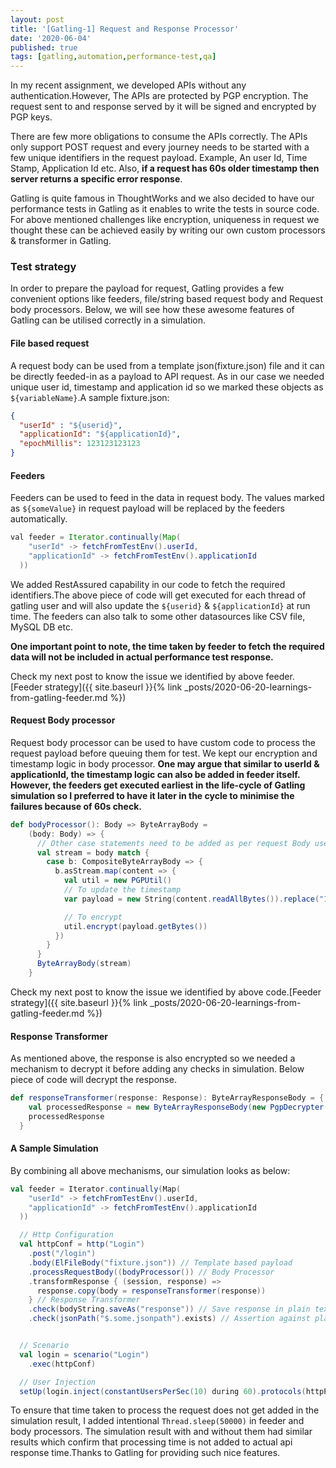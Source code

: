 ```yaml
---
layout: post
title: '[Gatling-1] Request and Response Processor'
date: '2020-06-04'
published: true
tags: [gatling,automation,performance-test,qa]
---
```

In my recent assignment, we developed APIs without any authentication.However, The APIs are protected by PGP encryption. The request sent to and response served by it will be signed and encrypted by PGP keys.

There are few more obligations to consume the APIs correctly. The APIs only support POST request and  every journey needs to be started with a few unique identifiers in the request payload. Example, An user Id, Time Stamp, Application Id etc. Also, **if a request has 60s older timestamp then server returns a specific error response**.

Gatling is quite famous in ThoughtWorks and we also decided to have our performance tests in Gatling as it enables to write the tests in source code. For above mentioned challenges like encryption, uniqueness in request we thought these can be achieved easily by writing our own custom processors & transformer in Gatling.


### Test strategy
In order to prepare the payload for request, Gatling provides a few convenient options like feeders, file/string based request body and Request body processors.
Below, we will see how these awesome features of Gatling can be utilised correctly in a simulation.

#### File based request
A request body can be used from a template json(fixture.json) file and it can be directly feeded-in as a payload to API request. As in our case we needed unique user id, timestamp and application id so we marked these objects as `${variableName}`.A sample fixture.json:

```json
{
  "userId" : "${userid}",
  "applicationId": "${applicationId}",
  "epochMillis": 123123123123
}
```


#### Feeders
Feeders can be used to feed in the data in request body. The values marked as `${someValue}` in request payload will be replaced by the feeders automatically.

```java
val feeder = Iterator.continually(Map(
    "userId" -> fetchFromTestEnv().userId,
    "applicationId" -> fetchFromTestEnv().applicationId
  ))
```

We added RestAssured capability in our code to fetch the required identifiers.The above piece of code will get executed for each thread of gatling user and will also update the `${userid}` & `${applicationId}` at run time. The feeders can also talk to some other datasources like CSV file, MySQL DB etc.

**One important point to note, the time taken by feeder to fetch the required data will not be included in actual performance test response.**

Check my next post to know the issue we identified by above feeder.[Feeder strategy]({{ site.baseurl }}{% link _posts/2020-06-20-learnings-from-gatling-feeder.md %})

#### Request Body processor
Request body processor can be used to have custom code to process the request payload before queuing them for test. We kept our encryption and timestamp logic in body processor.
**One may argue that similar to userId & applicationId, the timestamp logic can also be added in feeder itself. However, the feeders get executed earliest in the life-cycle of Gatling simulation so I preferred to have it later in the cycle to minimise the failures because of 60s check.**

```scala
def bodyProcessor(): Body => ByteArrayBody =
    (body: Body) => {
      // Other case statements need to be added as per request Body used in simulation
      val stream = body match {
        case b: CompositeByteArrayBody => {
          b.asStream.map(content => {
            val util = new PGPUtil()
            // To update the timestamp
            var payload = new String(content.readAllBytes()).replace("123123123123", TimeUtil.epochMilliSeconds().toString)

            // To encrypt
            util.encrypt(payload.getBytes())
          })
        }
      }
      ByteArrayBody(stream)
    }
```
Check my next post to know the issue we identified by above code.[Feeder strategy]({{ site.baseurl }}{% link _posts/2020-06-20-learnings-from-gatling-feeder.md %})

#### Response Transformer
As mentioned above, the response is also encrypted so we needed a mechanism to decrypt it before adding any checks in simulation. Below piece of code will decrypt the response.

```scala
def responseTransformer(response: Response): ByteArrayResponseBody = {
    val processedResponse = new ByteArrayResponseBody(new PgpDecrypter(response.body.stream), UTF_8)
    processedResponse
  }
```

#### A Sample Simulation
By combining all above mechanisms, our simulation looks as below:

```scala
val feeder = Iterator.continually(Map(
    "userId" -> fetchFromTestEnv().userId,
    "applicationId" -> fetchFromTestEnv().applicationId
  ))

  // Http Configuration
  val httpConf = http("Login")
    .post("/login")
    .body(ElFileBody("fixture.json")) // Template based payload
    .processRequestBody((bodyProcessor()) // Body Processor
    .transformResponse { (session, response) =>
      response.copy(body = responseTransformer(response))
    } // Response Transformer
    .check(bodyString.saveAs("response")) // Save response in plain text
    .check(jsonPath("$.some.jsonpath").exists) // Assertion against plain text response


  // Scenario
  val login = scenario("Login")
    .exec(httpConf)

  // User Injection
  setUp(login.inject(constantUsersPerSec(10) during 60).protocols(httpProtocol))
```

To ensure that time taken to process the request does not get added in the simulation result, I added intentional `Thread.sleep(50000)` in feeder and body processors. The simulation result with and without them had similar results which confirm that processing time is not added to actual api response time.Thanks to Gatling for providing such nice features.
